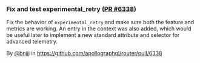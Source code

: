 ### Fix and test experimental_retry ([PR #6338](https://github.com/apollographql/router/pull/6338))

Fix the behavior of `experimental_retry` and make sure both the feature and metrics are working.
An entry in the context was also added, which would be useful later to implement a new standard attribute and selector for advanced telemetry.

By [@bnjjj](https://github.com/bnjjj) in https://github.com/apollographql/router/pull/6338